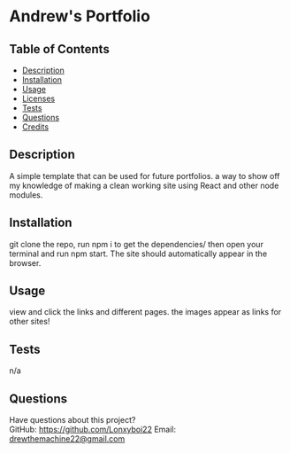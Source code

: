 # Andrew's Portfolio

## Table of Contents

- [Description](#description)
- [Installation](#installation)
- [Usage](#usage)
- [Licenses](#licenses)
- [Tests](#tests)
- [Questions](#questions)
- [Credits](#credits)

## Description

A simple template that can be used for future portfolios. a way to show off my knowledge of making a clean working site using React and other node modules. 

## Installation

git clone the repo, run npm i to get the dependencies/ then open your terminal and run npm start. The site should automatically appear in the browser.

## Usage

view and click the links and different pages. the images appear as links for other sites!

## Tests

n/a

## Questions

Have questions about this project?  
 GitHub: https://github.com/Lonxyboi22
 Email: drewthemachine22@gmail.com

